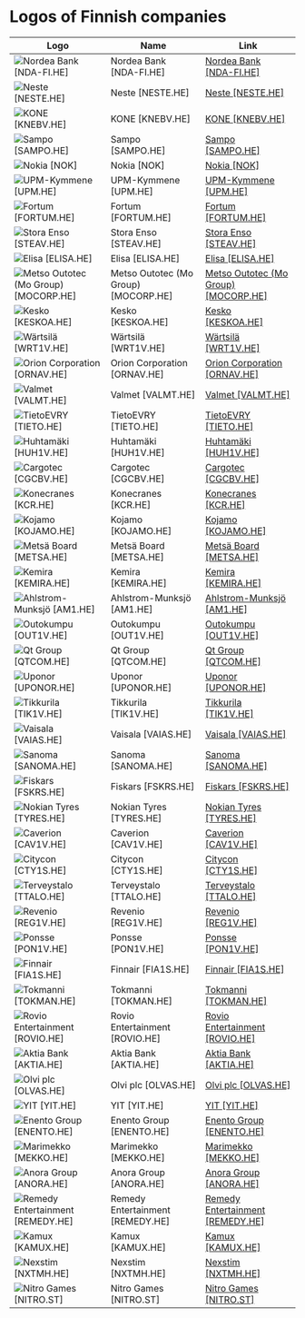 # Logos of Finnish companies

| Logo | Name  | Link |
| ---- | ----  | ---- |
| ![Nordea Bank [NDA-FI.HE]](/img/128/NDA-FI.HE-e1013f78.png) | Nordea Bank [NDA-FI.HE] | [Nordea Bank [NDA-FI.HE]](../../page/nordea-bank/logo/ ) |
| ![Neste [NESTE.HE]](/img/128/NESTE.HE-7f5cadf7.png) | Neste [NESTE.HE] | [Neste [NESTE.HE]](../../page/neste/logo/ ) |
| ![KONE [KNEBV.HE]](/img/128/KNEBV.HE-43f60927.png) | KONE [KNEBV.HE] | [KONE [KNEBV.HE]](../../page/kone/logo/ ) |
| ![Sampo [SAMPO.HE]](/img/128/SAMPO.HE-bb780825.png) | Sampo [SAMPO.HE] | [Sampo [SAMPO.HE]](../../page/sampo/logo/ ) |
| ![Nokia [NOK]](/img/128/NOK-37aa4811.png) | Nokia [NOK] | [Nokia [NOK]](../../page/nokia/logo/ ) |
| ![UPM-Kymmene [UPM.HE]](/img/128/UPM.HE-173d0de2.png) | UPM-Kymmene [UPM.HE] | [UPM-Kymmene [UPM.HE]](../../page/upm-kymmene/logo/ ) |
| ![Fortum [FORTUM.HE]](/img/128/FORTUM.HE-c10e522f.png) | Fortum [FORTUM.HE] | [Fortum [FORTUM.HE]](../../page/fortum/logo/ ) |
| ![Stora Enso [STEAV.HE]](/img/128/STEAV.HE-27d86cc7.png) | Stora Enso [STEAV.HE] | [Stora Enso [STEAV.HE]](../../page/stora-enso/logo/ ) |
| ![Elisa [ELISA.HE]](/img/128/ELISA.HE-04b059d4.png) | Elisa [ELISA.HE] | [Elisa [ELISA.HE]](../../page/elisa/logo/ ) |
| ![Metso Outotec (Mo Group) [MOCORP.HE]](/img/128/MOCORP.HE-a33df1f1.png) | Metso Outotec (Mo Group) [MOCORP.HE] | [Metso Outotec (Mo Group) [MOCORP.HE]](../../page/metso/logo/ ) |
| ![Kesko [KESKOA.HE]](/img/128/KESKOA.HE-f873d1b5.png) | Kesko [KESKOA.HE] | [Kesko [KESKOA.HE]](../../page/kesko/logo/ ) |
| ![Wärtsilä [WRT1V.HE]](/img/128/WRT1V.HE-dcded346.png) | Wärtsilä [WRT1V.HE] | [Wärtsilä [WRT1V.HE]](../../page/wartsila/logo/ ) |
| ![Orion Corporation [ORNAV.HE]](/img/128/ORNAV.HE-78a52d7a.png) | Orion Corporation [ORNAV.HE] | [Orion Corporation [ORNAV.HE]](../../page/orion-corp/logo/ ) |
| ![Valmet [VALMT.HE]](/img/128/VALMT.HE-3e9b0988.png) | Valmet [VALMT.HE] | [Valmet [VALMT.HE]](../../page/valmet/logo/ ) |
| ![TietoEVRY [TIETO.HE]](/img/128/TIETO.HE-e428d598.png) | TietoEVRY [TIETO.HE] | [TietoEVRY [TIETO.HE]](../../page/tietoevry/logo/ ) |
| ![Huhtamäki [HUH1V.HE]](/img/128/HUH1V.HE-53fcbf65.png) | Huhtamäki [HUH1V.HE] | [Huhtamäki [HUH1V.HE]](../../page/huhtamaki/logo/ ) |
| ![Cargotec [CGCBV.HE]](/img/128/CGCBV.HE-554f8224.png) | Cargotec [CGCBV.HE] | [Cargotec [CGCBV.HE]](../../page/cargotec/logo/ ) |
| ![Konecranes [KCR.HE]](/img/128/KCR.HE-90fcc256.png) | Konecranes [KCR.HE] | [Konecranes [KCR.HE]](../../page/konecranes/logo/ ) |
| ![Kojamo [KOJAMO.HE]](/img/128/KOJAMO.HE-42dd8ca1.png) | Kojamo [KOJAMO.HE] | [Kojamo [KOJAMO.HE]](../../page/kojamo/logo/ ) |
| ![Metsä Board [METSA.HE]](/img/128/METSA.HE-e2be9d1b.png) | Metsä Board [METSA.HE] | [Metsä Board [METSA.HE]](../../page/metsa-board/logo/ ) |
| ![Kemira [KEMIRA.HE]](/img/128/KEMIRA.HE-8149e638.png) | Kemira [KEMIRA.HE] | [Kemira [KEMIRA.HE]](../../page/kemira/logo/ ) |
| ![Ahlstrom-Munksjö [AM1.HE]](/img/128/AM1.HE-f8717a97.png) | Ahlstrom-Munksjö [AM1.HE] | [Ahlstrom-Munksjö [AM1.HE]](../../page/ahlstrom-munksjo/logo/ ) |
| ![Outokumpu [OUT1V.HE]](/img/128/OUT1V.HE-e194d7d1.png) | Outokumpu [OUT1V.HE] | [Outokumpu [OUT1V.HE]](../../page/outokumpu/logo/ ) |
| ![Qt Group [QTCOM.HE]](/img/128/QTCOM.HE-f341f6a0.png) | Qt Group [QTCOM.HE] | [Qt Group [QTCOM.HE]](../../page/qt/logo/ ) |
| ![Uponor [UPONOR.HE]](/img/128/UPONOR.HE-bfaa1f26.png) | Uponor [UPONOR.HE] | [Uponor [UPONOR.HE]](../../page/uponor/logo/ ) |
| ![Tikkurila [TIK1V.HE]](/img/128/TIK1V.HE-987bb9d6.png) | Tikkurila [TIK1V.HE] | [Tikkurila [TIK1V.HE]](../../page/tikkurila/logo/ ) |
| ![Vaisala [VAIAS.HE]](/img/128/VAIAS.HE-46c21068.png) | Vaisala [VAIAS.HE] | [Vaisala [VAIAS.HE]](../../page/vaisala/logo/ ) |
| ![Sanoma [SANOMA.HE]](/img/128/SANOMA.HE-41ae2b6f.png) | Sanoma [SANOMA.HE] | [Sanoma [SANOMA.HE]](../../page/sanoma/logo/ ) |
| ![Fiskars [FSKRS.HE]](/img/128/FSKRS.HE-18ab5ed0.png) | Fiskars [FSKRS.HE] | [Fiskars [FSKRS.HE]](../../page/fiskars/logo/ ) |
| ![Nokian Tyres [TYRES.HE]](/img/128/TYRES.HE-45a8ac44.png) | Nokian Tyres [TYRES.HE] | [Nokian Tyres [TYRES.HE]](../../page/nokian-tyres/logo/ ) |
| ![Caverion [CAV1V.HE]](/img/128/CAV1V.HE-a8728e64.png) | Caverion [CAV1V.HE] | [Caverion [CAV1V.HE]](../../page/caverion/logo/ ) |
| ![Citycon [CTY1S.HE]](/img/128/CTY1S.HE-39d49978.png) | Citycon [CTY1S.HE] | [Citycon [CTY1S.HE]](../../page/citycon/logo/ ) |
| ![Terveystalo [TTALO.HE]](/img/128/TTALO.HE-4732d7bd.png) | Terveystalo [TTALO.HE] | [Terveystalo [TTALO.HE]](../../page/terveystalo/logo/ ) |
| ![Revenio [REG1V.HE]](/img/128/REG1V.HE-12cdc443.png) | Revenio [REG1V.HE] | [Revenio [REG1V.HE]](../../page/revenio/logo/ ) |
| ![Ponsse [PON1V.HE]](/img/128/PON1V.HE-16492676.png) | Ponsse [PON1V.HE] | [Ponsse [PON1V.HE]](../../page/ponsse/logo/ ) |
| ![Finnair [FIA1S.HE]](/img/128/FIA1S.HE-af687267.png) | Finnair [FIA1S.HE] | [Finnair [FIA1S.HE]](../../page/finnair/logo/ ) |
| ![Tokmanni [TOKMAN.HE]](/img/128/TOKMAN.HE-9a4b9260.png) | Tokmanni [TOKMAN.HE] | [Tokmanni [TOKMAN.HE]](../../page/tokmanni/logo/ ) |
| ![Rovio Entertainment [ROVIO.HE]](/img/128/ROVIO.HE-cbd07053.png) | Rovio Entertainment [ROVIO.HE] | [Rovio Entertainment [ROVIO.HE]](../../page/rovio-entertainment/logo/ ) |
| ![Aktia Bank [AKTIA.HE]](/img/128/AKTIA.HE-82f21290.png) | Aktia Bank [AKTIA.HE] | [Aktia Bank [AKTIA.HE]](../../page/aktia-bank/logo/ ) |
| ![Olvi plc [OLVAS.HE]](/img/128/OLVAS.HE-18f35c9a.png) | Olvi plc [OLVAS.HE] | [Olvi plc [OLVAS.HE]](../../page/olvi-plc/logo/ ) |
| ![YIT [YIT.HE]](/img/128/YIT.HE-9a1176bd.png) | YIT [YIT.HE] | [YIT [YIT.HE]](../../page/yit/logo/ ) |
| ![Enento Group [ENENTO.HE]](/img/128/ENENTO.HE-f2f0b43e.png) | Enento Group [ENENTO.HE] | [Enento Group [ENENTO.HE]](../../page/enento-group/logo/ ) |
| ![Marimekko [MEKKO.HE]](/img/128/MEKKO.HE-32d7e234.png) | Marimekko [MEKKO.HE] | [Marimekko [MEKKO.HE]](../../page/marimekko/logo/ ) |
| ![Anora Group [ANORA.HE]](/img/128/ANORA.HE-662f8521.png) | Anora Group [ANORA.HE] | [Anora Group [ANORA.HE]](../../page/anora-group/logo/ ) |
| ![Remedy Entertainment [REMEDY.HE]](/img/128/REMEDY.HE-93f199af.png) | Remedy Entertainment [REMEDY.HE] | [Remedy Entertainment [REMEDY.HE]](../../page/remedy-entertainment/logo/ ) |
| ![Kamux [KAMUX.HE]](/img/128/KAMUX.HE-47e8295f.png) | Kamux [KAMUX.HE] | [Kamux [KAMUX.HE]](../../page/kamux/logo/ ) |
| ![Nexstim [NXTMH.HE]](/img/128/NXTMH.HE-db45fcc7.png) | Nexstim [NXTMH.HE] | [Nexstim [NXTMH.HE]](../../page/nexstim/logo/ ) |
| ![Nitro Games [NITRO.ST]](/img/128/NITRO.ST-155a2a26.png) | Nitro Games [NITRO.ST] | [Nitro Games [NITRO.ST]](../../page/nitro-games/logo/ ) |
